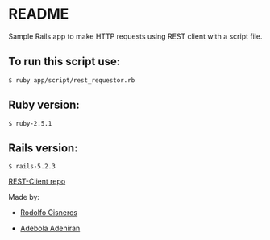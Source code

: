 # README

Sample Rails app to make HTTP requests using REST client with a script file.

## To run this script use: 

```
$ ruby app/script/rest_requestor.rb
```

## Ruby version:

```
$ ruby-2.5.1
```

## Rails version:

```
$ rails-5.2.3
```

[REST-Client repo](https://github.com/rest-client/rest-client)

Made by:

+ [Rodolfo Cisneros](https://github.com/rociac)

+ [Adebola Adeniran](https://github.com/onedebos)